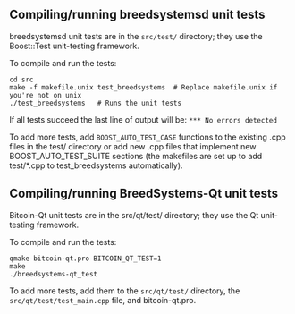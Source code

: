 Compiling/running breedsystemsd unit tests
------------------------------------

breedsystemsd unit tests are in the `src/test/` directory; they
use the Boost::Test unit-testing framework.

To compile and run the tests:

	cd src
	make -f makefile.unix test_breedsystems  # Replace makefile.unix if you're not on unix
	./test_breedsystems   # Runs the unit tests

If all tests succeed the last line of output will be:
`*** No errors detected`

To add more tests, add `BOOST_AUTO_TEST_CASE` functions to the existing
.cpp files in the test/ directory or add new .cpp files that
implement new BOOST_AUTO_TEST_SUITE sections (the makefiles are
set up to add test/*.cpp to test_breedsystems automatically).


Compiling/running BreedSystems-Qt unit tests
---------------------------------------

Bitcoin-Qt unit tests are in the src/qt/test/ directory; they
use the Qt unit-testing framework.

To compile and run the tests:

	qmake bitcoin-qt.pro BITCOIN_QT_TEST=1
	make
	./breedsystems-qt_test

To add more tests, add them to the `src/qt/test/` directory,
the `src/qt/test/test_main.cpp` file, and bitcoin-qt.pro.
